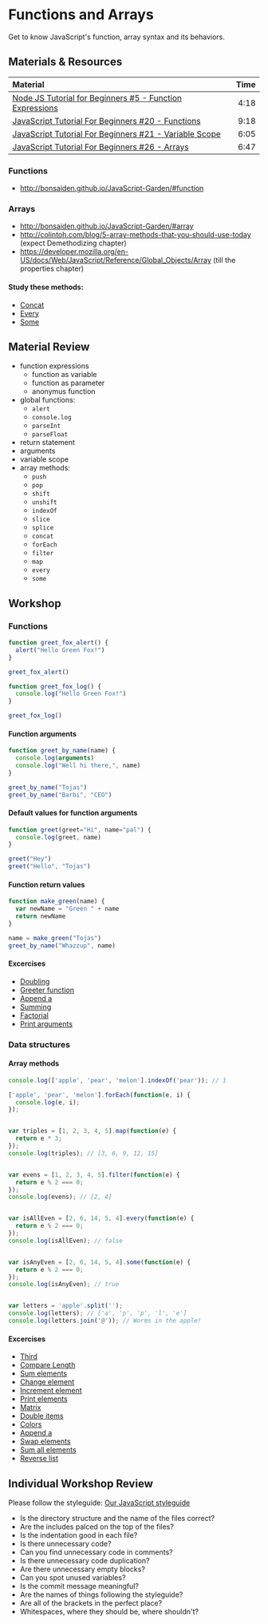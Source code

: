 # Functions and Arrays
Get to know JavaScript's function, array syntax and its behaviors. 

## Materials & Resources
| Material | Time |
|:---------|-----:|
| [Node JS Tutorial for Beginners #5 - Function Expressions](https://www.youtube.com/watch?v=lK42xIMcA0Y) | 4:18 |
| [JavaScript Tutorial For Beginners #20 - Functions](https://www.youtube.com/watch?v=KH57lIgwe2g) | 9:18 |
| [JavaScript Tutorial For Beginners #21 - Variable Scope](https://www.youtube.com/watch?v=kjdZ1h3CIs4) | 6:05 |
| [JavaScript Tutorial For Beginners #26 - Arrays](https://www.youtube.com/watch?v=EUnV-fCY0Pc) | 6:47 |

### Functions

 - http://bonsaiden.github.io/JavaScript-Garden/#function

### Arrays

 - http://bonsaiden.github.io/JavaScript-Garden/#array
 - http://colintoh.com/blog/5-array-methods-that-you-should-use-today (expect Demethodizing chapter)
 - https://developer.mozilla.org/en-US/docs/Web/JavaScript/Reference/Global_Objects/Array (till the properties chapter)

#### Study these methods:

 - [Concat](https://developer.mozilla.org/en-US/docs/Web/JavaScript/Reference/Global_Objects/Array/concat)
 - [Every](https://developer.mozilla.org/en-US/docs/Web/JavaScript/Reference/Global_Objects/Array/every)
 - [Some](https://developer.mozilla.org/en-US/docs/Web/JavaScript/Reference/Global_Objects/Array/some)


## Material Review
- function expressions
  - function as variable
  - function as parameter
  - anonymus function
- global functions:
  - `alert`
  - `console.log`
  - `parseInt`
  - `parseFloat`
- return statement
- arguments
- variable scope
- array methods:
  - `push`
  - `pop`
  - `shift`
  - `unshift`
  - `indexOf`
  - `slice`
  - `splice`
  - `concat`
  - `forEach`
  - `filter`
  - `map`
  - `every`
  - `some`


## Workshop

### Functions

```javascript
function greet_fox_alert() {
  alert("Hello Green Fox!")
}

greet_fox_alert()

function greet_fox_log() {
  console.log("Hello Green Fox!")
}

greet_fox_log()
```

#### Function arguments

```javascript
function greet_by_name(name) {
  console.log(arguments)
  console.log("Well hi there,", name)
}

greet_by_name("Tojas")
greet_by_name("Barbi", "CEO")
```

#### Default values for function arguments

```javascript
function greet(greet="Hi", name="pal") {
  console.log(greet, name)
}

greet("Hey")
greet("Hello", "Tojas")
```

#### Function return values

```javascript
function make_green(name) {
  var newName = "Green " + name
  return newName
}

name = make_green("Tojas")
greet_by_name("Whazzup", name)
```

#### Excercises
-  [Doubling](exercises/functions/doubling/doubling.js)
-  [Greeter function](exercises/functions/greet/greet.js)
-  [Append a](exercises/functions/append-a/append-a.js)
-  [Summing](exercises/functions/sum/sum.js)
-  [Factorial](exercises/functions/factorio/factorio.js)
-  [Print arguments](exercises/functions/printer/printer.js)

### Data structures

#### Array methods

```javascript
console.log(['apple', 'pear', 'melon'].indexOf('pear')); // 1

['apple', 'pear', 'melon'].forEach(function(e, i) {
  console.log(e, i);
});


var triples = [1, 2, 3, 4, 5].map(function(e) {
  return e * 3;
});
console.log(triples); // [3, 6, 9, 12, 15]


var evens = [1, 2, 3, 4, 5].filter(function(e) {
  return e % 2 === 0;
});
console.log(evens); // [2, 4]


var isAllEven = [2, 6, 14, 5, 4].every(function(e) {
  return e % 2 === 0;
});
console.log(isAllEven); // false


var isAnyEven = [2, 6, 14, 5, 4].some(function(e) {
  return e % 2 === 0;
});
console.log(isAnyEven); // true


var letters = 'apple'.split('');
console.log(letters); // ['a', 'p', 'p', 'l', 'e']
console.log(letters.join('@')); // Worms in the apple!
```

#### Excercises
-  [Third](exercises/arrays/third/third.js)
-  [Compare Length](exercises/arrays/compare-length/compare-length.js)
-  [Sum elements](exercises/arrays/sum-elements/sum-elements.js)
-  [Change element](exercises/arrays/change-element/change-element.js)
-  [Increment element](exercises/arrays/increment-element/increment-element.js)
-  [Print elements](exercises/arrays/print-all/print-all.js)
-  [Matrix](exercises/arrays/diagonal-matrix/diagonal-matrix.js)
-  [Double items](exercises/arrays/double-items/double-items.js)
-  [Colors](exercises/arrays/colors/colors.js)
-  [Append a](exercises/arrays/append-a/append-a.js)
-  [Swap elements](exercises/arrays/swap-elements/swap-elements.js)
-  [Sum all elements](exercises/arrays/sum-all/sum-all.js)
-  [Reverse list](exercises/arrays/reverse/reverse.js)


## Individual Workshop Review
Please follow the styleguide: [Our JavaScript styleguide](../../styleguide/javascript.md)

- Is the directory structure and the name of the files correct?
- Are the includes palced on the top of the files?
- Is the indentation good in each file?
- Is there unnecessary code?
- Can you find unnecessary code in comments?
- Is there unnecessary code duplication?
- Are there unnecessary empty blocks?
- Can you spot unused variables?
- Is the commit message meaningful?
- Are the names of things following the styleguide?
- Are all of the brackets in the perfect place?
- Whitespaces, where they should be, where shouldn't?
